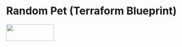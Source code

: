 # Random Pet (Terraform Blueprint)

<a href="https://lab.gln.io/"><img src="https://lab.gln.io/terraform.deploy.svg" height="45" width="129"/></a>